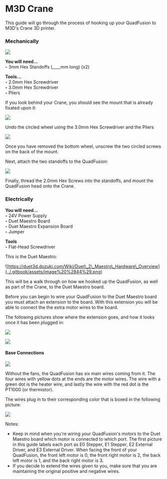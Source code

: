 # M3D Crane

This guide will go through the process of hooking up your QuadFusion to M3D's Crane 3D printer.  


### Mechanically

![](../.gitbook/assets/image%20%2863%29.png)

**You will need...**  
**-** 3mm Hex Standoffs \(\_\_\_\_mm long\) \(x2\)

**Tools...**  
**-** 2.0mm Hex Screwdriver  
**-** 3.0mm Hex Screwdriver  
**-** Pliers

If you look behind your Crane, you should see the mount that is already fixated upon it:

![](../.gitbook/assets/image%20%2830%29.png)

Undo the circled wheel using the 3.0mm Hex Screwdriver and the Pliers

![](../.gitbook/assets/image%20%285%29.png)

Once you have removed the bottom wheel, unscrew the two circled screws on the back of the mount. 

Next, attach the two standoffs to the QuadFusion:

![](../.gitbook/assets/image%20%289%29.png)

Finally, thread the 2.0mm Hex Screws into the standoffs, and mount the QuadFusion head onto the Crane.

### Electrically

**You will need...  
-** 24V Power Supply  
**-** Duet Maestro Board  
**-** Duet Maestro Expansion Board  
**-** Jumper

**Tools  
-** Flat-Head Screwdriver



This is the Duet Maestro:

![https://duet3d.dozuki.com/Wiki/Duet\_2\_Maestro\_Hardware\_Overview](../.gitbook/assets/image%20%2844%29.png)

This will be a walk through on how we hooked up the QuadFusion, as well as part of the Crane, to the Duet Maestro board.

Before you can begin to wire your QuadFusion to the Duet Maestro board you must attach an extension to the board. With this extension you will be able to connect the the extra motor wires to the board.

The following pictures show where the extension goes, and how it looks once it has been plugged in: 

![](../.gitbook/assets/image%20%2867%29.png)

![](../.gitbook/assets/image%20%282%29.png)

#### Base Connections

![](../.gitbook/assets/image%20%286%29.png)

Without the fans, the QuadFusion has six main wires coming from it. The four wires with yellow dots at the ends are the motor wires. The wire with a green dot is the heater wire, and lastly the wire with the red dot is the PT1000 \(or thermistor\). 

The wires plug in to their corresponding color that is boxed in the following picture:

![](../.gitbook/assets/image%20%2850%29.png)

Notes:

* Keep in mind when you're wiring your QuadFusion's motors to the Duet Maestro board which motor is connected to which port. The first picture in this guide labels each port as E0 Stepper, E1 Stepper, E2 External Driver, and E3 External Driver. When facing the front of your QuadFusion, the front left motor is 0, the front right motor is 2, the back left motor is 1, and the back right motor is 3. 
* If you decide to extend the wires given to you, make sure that you are maintaining the original positive and negative wires. 

